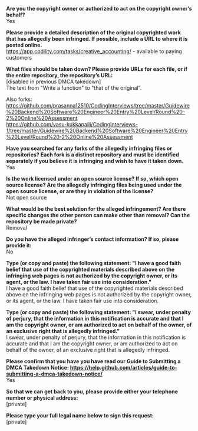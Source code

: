 **Are you the copyright owner or authorized to act on the copyright owner’s behalf?**   
Yes

**Please provide a detailed description of the original copyrighted work that has allegedly been infringed. If possible, include a URL to where it is posted online.**   
https://app.codility.com/tasks/creative_accounting/ - available to paying customers

**What files should be taken down? Please provide URLs for each file, or if the entire repository, the repository’s URL:**   
[disabled in previous DMCA takedown]   
The text from "Write a function" to "that of the original".    

Also forks:   
https://github.com/prasanna12510/CodingInterviews/tree/master/Guidewire%20Backend%20Software%20Engineer%20Entry%20Level/Round%20-2%20Online%20Assessment   
https://github.com/vasu-kukkapalli/CodingInterviews-1/tree/master/Guidewire%20Backend%20Software%20Engineer%20Entry%20Level/Round%20-2%20Online%20Assessment  

**Have you searched for any forks of the allegedly infringing files or repositories? Each fork is a distinct repository and must be identified separately if you believe it is infringing and wish to have it taken down.**   
Yes

**Is the work licensed under an open source license? If so, which open source license? Are the allegedly infringing files being used under the open source license, or are they in violation of the license?**   
Not open source

**What would be the best solution for the alleged infringement? Are there specific changes the other person can make other than removal? Can the repository be made private?**   
Removal

**Do you have the alleged infringer’s contact information? If so, please provide it:**   
No

**Type (or copy and paste) the following statement: "I have a good faith belief that use of the copyrighted materials described above on the infringing web pages is not authorized by the copyright owner, or its agent, or the law. I have taken fair use into consideration."**   
I have a good faith belief that use of the copyrighted materials described above on the infringing web pages is not authorized by the copyright owner, or its agent, or the law. I have taken fair use into consideration.

**Type (or copy and paste) the following statement: "I swear, under penalty of perjury, that the information in this notification is accurate and that I am the copyright owner, or am authorized to act on behalf of the owner, of an exclusive right that is allegedly infringed."**   
I swear, under penalty of perjury, that the information in this notification is accurate and that I am the copyright owner, or am authorized to act on behalf of the owner, of an exclusive right that is allegedly infringed.

**Please confirm that you have you have read our Guide to Submitting a DMCA Takedown Notice: https://help.github.com/articles/guide-to-submitting-a-dmca-takedown-notice/**   
Yes

**So that we can get back to you, please provide either your telephone number or physical address:**   
[private]  

**Please type your full legal name below to sign this request:**   
[private]  
